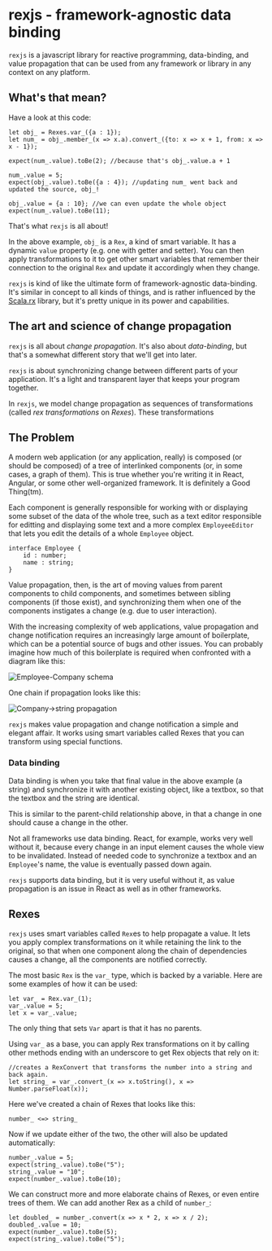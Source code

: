 # rexjs - framework-agnostic data binding
`rexjs` is a javascript library for reactive programming, data-binding, and value propagation that can be used from any framework or library in any context on any platform.

## What's that mean?
Have a look at this code:

	let obj_ = Rexes.var_({a : 1});
	let num_ = obj_.member_(x => x.a).convert_({to: x => x + 1, from: x => x - 1});
	 
	expect(num_.value).toBe(2); //because that's obj_.value.a + 1
	
	num_.value = 5;
	expect(obj_.value).toBe({a : 4}); //updating num_ went back and updated the source, obj_!
	
	obj_.value = {a : 10}; //we can even update the whole object
	expect(num_.value).toBe(11);

That's what `rexjs` is all about!

In the above example, `obj_` is a `Rex`, a kind of smart variable. It has a dynamic `value` property (e.g. one with getter and setter). You can then apply transformations to it to get other smart variables that remember their connection to the original `Rex` and update it accordingly when they change.

`rexjs` is kind of like the ultimate form of framework-agnostic data-binding. It's similar in concept to all kinds of things, and is rather influenced by the [Scala.rx](https://github.com/lihaoyi/scala.rx) library, but it's pretty unique in its power and capabilities.

## The art and science of change propagation
`rexjs` is all about *change propagation*. It's also about *data-binding*, but that's a somewhat different story that we'll get into later.

`rexjs` is about synchronizing change between different parts of your application. It's a light and transparent layer that keeps your program together.

In `rexjs`, we model change propagation as sequences of transformations (called *rex transformations* on *Rexes*). These transformations 


## The Problem
A modern web application (or any application, really) is composed (or should be composed) of a tree of interlinked components (or, in some cases, a graph of them). This is true whether you're writing it in React, Angular, or some other well-organized framework. It is definitely a Good Thing(tm).

Each component is generally responsible for working with or displaying some subset of the data of the whole tree, such as a text editor responsible for editting and displaying some text and a more complex `EmployeeEditor` that lets you edit the details of a whole `Employee` object.

	interface Employee {
		id : number;
		name : string;
	}

Value propagation, then, is the art of moving values from parent components to child components, and sometimes between sibling components (if those exist), and synchronizing them when one of the components instigates a change (e.g. due to user interaction).

With the increasing complexity of web applications, value propagation and change notification requires an increasingly large amount of boilerplate, which can be a potential source of bugs and other issues. You can probably imagine how much of this boilerplate is required when confronted with a diagram like this:

![Employee-Company schema](http://image.prntscr.com/image/ff1adb0b474444c7a829148d5870a801.png)

One chain if propagation looks like this:

![Company->string propagation](http://image.prntscr.com/image/f5c5da298e254bba97ef30b11cc78b26.png)

`rexjs` makes value propagation and change notification a simple and elegant affair. It works using smart variables called Rexes that you can transform using special functions.

### Data binding
Data binding is when you take that final value in the above example (a string) and synchronize it with another existing object, like a textbox, so that the textbox and the string are identical. 

This is similar to the parent-child relationship above, in that a change in one should cause a change in the other.

Not all frameworks use data binding. React, for example, works very well without it, because every change in an input element causes the whole view to be invalidated. Instead of needed code to synchronize a textbox and an `Employee`'s name, the value is eventually passed down again.

`rexjs` supports data binding, but it is very useful without it, as value propagation is an issue in React as well as in other frameworks.

## Rexes
`rexjs` uses smart variables called `Rex`es to help propagate a value. It lets you apply complex transformations on it while retaining the link to the original, so that when one component along the chain of dependencies causes a change, all the components are notified correctly.

The most basic `Rex` is the `var_` type, which is backed by a variable. Here are some examples of how it can be used:

	let var_ = Rex.var_(1);
	var_.value = 5;
	let x = var_.value;

The only thing that sets `Var` apart is that it has no parents.
	
Using `var_` as a base, you can apply Rex transformations on it by calling other methods ending with an underscore to get Rex objects that rely on it:

	//creates a RexConvert that transforms the number into a string and back again.
	let string_ = var_.convert_(x => x.toString(), x => Number.parseFloat(x));

Here we've created a chain of Rexes that looks like this:

	number_ <=> string_

Now if we update either of the two, the other will also be updated automatically:

	number_.value = 5;
	expect(string_.value).toBe("5");
	string_.value = "10";
	expect(number_.value).toBe(10);

We can construct more and more elaborate chains of Rexes, or even entire trees of them. We can add another Rex as a child of `number_`:

	let doubled_ = number_.convert(x => x * 2, x => x / 2);
	doubled_.value = 10;
	expect(number_.value).toBe(5);
	expect(string_.value).toBe("5");
	
	
